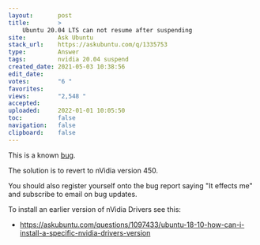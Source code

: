 ```yaml
---
layout:       post
title:        >
    Ubuntu 20.04 LTS can not resume after suspending
site:         Ask Ubuntu
stack_url:    https://askubuntu.com/q/1335753
type:         Answer
tags:         nvidia 20.04 suspend
created_date: 2021-05-03 10:38:56
edit_date:    
votes:        "6 "
favorites:    
views:        "2,548 "
accepted:     
uploaded:     2022-01-01 10:05:50
toc:          false
navigation:   false
clipboard:    false
---
```


This is a known [bug][1].

The solution is to revert to nVidia version 450.

You should also register yourself onto the bug report saying "It effects me" and subscribe to email on bug updates.

To install an earlier version of nVidia Drivers see this:

- https://askubuntu.com/questions/1097433/ubuntu-18-10-how-can-i-install-a-specific-nvidia-drivers-version


  [1]: https://bugs.launchpad.net/ubuntu/+source/nvidia-graphics-drivers-460/+bug/1911055
